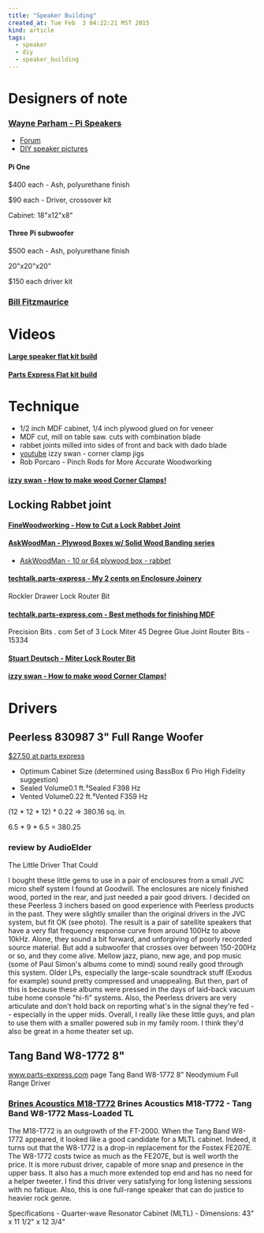```yaml
---
title: "Speaker Building"
created_at: Tue Feb  3 04:22:21 MST 2015
kind: article
tags:
  - speaker
  - diy
  - speaker_building
---
```


# Designers of note

### [Wayne Parham - Pi Speakers](http://www.pispeakers.com/contents.html)

* [Forum](http://audioroundtable.com/forum/index.php?t=thread&frm_id=33&)
* [DIY speaker pictures](http://www.pispeakers.com/DIY/)

#### Pi One

$400 each - Ash, polyurethane finish

$90 each - Driver, crossover kit

Cabinet: 18"x12"x8"

#### Three Pi subwoofer

$500 each  - Ash, polyurethane finish

20"x20"x20"

$150 each driver kit

### [Bill Fitzmaurice](http://www.billfitzmaurice.com/)


# Videos

#### [Large speaker flat kit build](https://www.youtube.com/watch?v=2Zj2TopFfLc)

#### [Parts Express Flat kit build](https://www.youtube.com/watch?v=K__fzfSZr0w)

# Technique

* 1/2 inch MDF cabinet, 1/4 inch plywood glued on for veneer
* MDF cut, mill on table saw. cuts with combination blade
* rabbet joints milled into sides of front and back with dado blade
* [youtube](https://www.youtube.com/watch?v=iSX2Pp-KdZk) izzy swan - corner clamp jigs
* Rob Porcaro - Pinch Rods for More Accurate Woodworking

#### [izzy swan - How to make wood Corner Clamps!](https://www.youtube.com/watch?v=iSX2Pp-KdZk)

## Locking Rabbet joint

#### [FineWoodworking - How to Cut a Lock Rabbet Joint](https://www.youtube.com/watch?v=_V8MS0RDxCw)

#### [AskWoodMan - Plywood Boxes w/ Solid Wood Banding series](https://www.youtube.com/playlist?list=PL6A638BF985F75F6B)

* [AskWoodMan - 10 or 64 plywood box - rabbet](https://www.youtube.com/watch?v=JJrp8vnarrU)

#### [techtalk.parts-express - My 2 cents on Enclosure Joinery](http://techtalk.parts-express.com/showthread.php?220156-My-2-cents-on-Enclosure-Joinery)

Rockler Drawer Lock Router Bit

#### [techtalk.parts-express.com - Best methods for finishing MDF](http://techtalk.parts-express.com/showthread.php?214399-Best-methods-for-finishing-MDF)

Precision Bits . com
Set of 3 Lock Miter 45 Degree Glue Joint Router Bits - 15334

#### [Stuart Deutsch - Miter Lock Router Bit](http://toolmonger.com/2008/02/12/miter-lock-router-bit/)

#### [izzy swan - How to make wood Corner Clamps!](https://www.youtube.com/watch?v=iSX2Pp-KdZk)

# Drivers

## Peerless 830987 3" Full Range Woofer

<a href="http://www.parts-express.com/peerless-830987-3-full-range-woofer--264-1054" target="_blank">$27.50 at parts express</a>

<ul>
  <li>Optimum Cabinet Size (determined using BassBox 6 Pro High Fidelity suggestion)</li>
  <li>Sealed Volume0.1 ft.³Sealed F398 Hz</li>
  <li>Vented Volume0.22 ft.³Vented F359 Hz</li>
</ul>

(12 * 12 * 12) * 0.22 => 380.16 sq. in.

6.5 * 9 * 6.5 = 380.25

### review by AudioElder

The Little Driver That Could

I bought these little gems to use in a pair of enclosures from a
small JVC micro shelf system I found at Goodwill. The enclosures are
nicely finished wood, ported in the rear, and just needed a pair good
drivers. I decided on these Peerless 3 inchers based on good experience
with Peerless products in the past. They were slightly smaller than
the original drivers in the JVC system, but fit OK (see photo). The
result is a pair of satellite speakers that have a very flat frequency
response curve from around 100Hz to above 10kHz. Alone, they sound a
bit forward, and unforgiving of poorly recorded source material. But
add a subwoofer that crosses over between 150-200Hz or so, and they come
alive. Mellow jazz, piano, new age, and pop music (some of Paul Simon's
albums come to mind) sound really good through this system. Older LPs,
especially the large-scale soundtrack stuff (Exodus for example) sound
pretty compressed and unappealing. But then, part of this is because
these albums were pressed in the days of laid-back vacuum tube home
console "hi-fi" systems. Also, the Peerless drivers are very articulate
and don't hold back on reporting what's in the signal they're fed --
especially in the upper mids. Overall, I really like these little guys,
and plan to use them with a smaller powered sub in my family room. I
think they'd also be great in a home theater set up.


## Tang Band W8-1772 8"

<a href="http://www.parts-express.com/tang-band-w8-1772-8-neodymium-full-range-driver--264-893
" target="_blank">www.parts-express.com page</a> Tang Band W8-1772 8" Neodymium Full Range Driver


### <a href="http://brinesacoustics.com/Pages/M18-T772/Main.html" target="_blank">Brines Acoustics M18-T772</a> Brines Acoustics M18-T772 - Tang Band W8-1772 Mass-Loaded TL

The M18-T772 is an outgrowth of the FT-2000. When the Tang Band W8-1772
appeared, it looked like a good candidate for a MLTL cabinet. Indeed,
it turns out that the W8-1772 is a drop-in replacement for the Fostex
FE207E. The W8-1772 costs twice as much as the FE207E, but is well worth
the price. It is more rubust driver, capable of more snap and presence
in the upper bass. It also has a much more extended top end and has no
need for a helper tweeter. I find this driver very satisfying for long
listening sessions with no fatique. Also, this is one full-range speaker
that can do justice to heavier rock genre.

Specifications -
Quarter-wave Resonator Cabinet (MLTL) -
Dimensions: 43" x 11 1/2" x 12 3/4" 

<!--
html boilerplate
<a href="" target="_blank"></a>
<img src="" width="400px">
<ul>
  <li></li>
</ul>
<pre>
</pre>
<pre><code>
</code></pre>
-->
